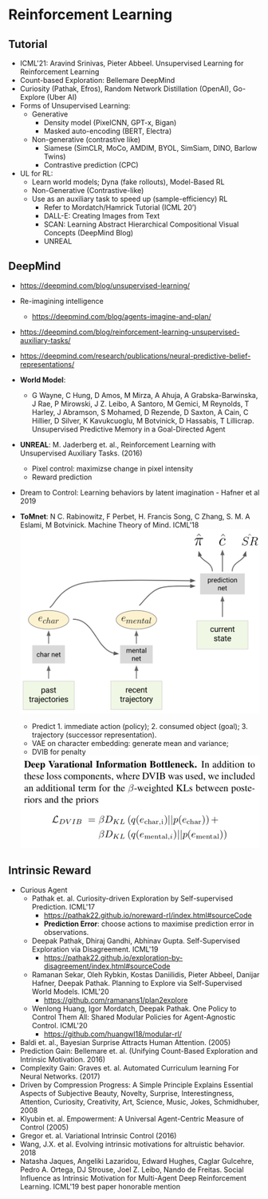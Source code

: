 # Reinforcement Learning

## Tutorial
- ICML'21: Aravind Srinivas, Pieter Abbeel. Unsupervised Learning for Reinforcement Learning
- Count-based Exploration: Bellemare DeepMind
- Curiosity (Pathak, Efros), Random Network Distillation (OpenAI), Go-Explore (Uber AI)
- Forms of Unsupervised Learning:
	- Generative
		- Density model (PixelCNN, GPT-x, Bigan)
		- Masked auto-encoding (BERT, Electra)
	- Non-generative (contrastive like)
		- Siamese (SimCLR, MoCo, AMDIM, BYOL, SimSiam, DINO, Barlow Twins)
		- Contrastive prediction (CPC)
- UL for RL:
	- Learn world models; Dyna (fake rollouts), Model-Based RL
	- Non-Generative (Contrastive-like)
	- Use as an auxiliary task to speed up (sample-efficiency) RL
		- Refer to Mordatch/Hamrick Tutorial (ICML 20’)
		- DALL-E: Creating Images from Text
		- SCAN: Learning Abstract Hierarchical Compositional Visual Concepts (DeepMind Blog)
		- UNREAL

## DeepMind
- https://deepmind.com/blog/unsupervised-learning/
- Re-imagining intelligence
	- https://deepmind.com/blog/agents-imagine-and-plan/
- https://deepmind.com/blog/reinforcement-learning-unsupervised-auxiliary-tasks/
- https://deepmind.com/research/publications/neural-predictive-belief-representations/
- **World Model**:
	- G Wayne, C Hung, D Amos, M Mirza, A Ahuja, A Grabska-Barwinska, J Rae, P Mirowski, J Z. Leibo, A Santoro, M Gemici, M Reynolds, T Harley, J Abramson, S Mohamed, D Rezende, D Saxton, A Cain, C Hillier, D Silver, K Kavukcuoglu, M Botvinick, D Hassabis, T Lillicrap. Unsupervised Predictive Memory in a Goal-Directed Agent
- **UNREAL**: M. Jaderberg et. al., Reinforcement Learning with Unsupervised Auxiliary Tasks. (2016)
	- Pixel control: maximizse change in pixel intensity
	- Reward prediction
- Dream to Control: Learning behaviors by latent imagination - Hafner et al 2019
- **ToMnet**: N C. Rabinowitz, F Perbet, H. Francis Song, C Zhang, S. M. A Eslami, M Botvinick. Machine Theory of Mind. ICML'18
	<img src = '/Weak-Unsupervised/images/tomnet.png' width = '500px'>

	- Predict 1. immediate action (policy); 2. consumed object (goal); 3. trajectory (successor representation).
	- VAE on character embedding: generate mean and variance;
	- DVIB for penalty
	<img src = '/Weak-Unsupervised/images/tomnet2.png' width = '500px'>

## Intrinsic Reward
- Curious Agent
	- Pathak et. al. Curiosity-driven Exploration by Self-supervised Prediction. ICML'17
		- https://pathak22.github.io/noreward-rl/index.html#sourceCode
		- **Prediction Error**: choose actions to maximise prediction error in observations.
	- Deepak Pathak, Dhiraj Gandhi, Abhinav Gupta. Self-Supervised Exploration via Disagreement. ICML'19
		- https://pathak22.github.io/exploration-by-disagreement/index.html#sourceCode
	- Ramanan Sekar, Oleh Rybkin, Kostas Daniilidis, Pieter Abbeel, Danijar Hafner, Deepak Pathak. Planning to Explore via Self-Supervised World Models. ICML'20
		- https://github.com/ramanans1/plan2explore
	- Wenlong Huang, Igor Mordatch, Deepak Pathak. One Policy to Control Them All: Shared Modular Policies for Agent-Agnostic Control. ICML'20
		- https://github.com/huangwl18/modular-rl/
- Baldi et. al., Bayesian Surprise Attracts Human Attention. (2005)
- Prediction Gain: Bellemare et. al. (Unifying Count-Based Exploration and Intrinsic Motivation. 2016)
- Complexity Gain: Graves et. al. Automated Curriculum learning For Neural Networks. (2017)
- Driven by Compression Progress: A Simple Principle Explains Essential Aspects of Subjective Beauty, Novelty, Surprise, Interestingness, Attention, Curiosity, Creativity, Art, Science, Music, Jokes, Schmidhuber, 2008
- Klyubin et. al. Empowerment: A Universal Agent-Centric Measure of Control (2005)
- Gregor et. al. Variational Intrinsic Control (2016)
- Wang, J.X. et al. Evolving intrinsic motivations for altruistic behavior. 2018
- Natasha Jaques, Angeliki Lazaridou, Edward Hughes, Caglar Gulcehre, Pedro A. Ortega, DJ Strouse, Joel Z. Leibo, Nando de Freitas. Social Influence as Intrinsic Motivation for Multi-Agent Deep Reinforcement Learning. ICML'19 best paper honorable mention
